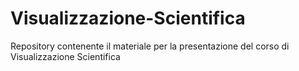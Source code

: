 # Visualizzazione-Scientifica
Repository contenente il materiale per la presentazione del corso di Visualizzazione Scientifica
